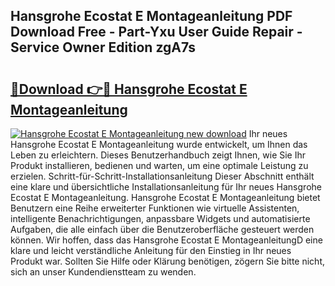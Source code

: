 ## Hansgrohe Ecostat E Montageanleitung PDF Download Free - Part-Yxu User Guide Repair - Service Owner Edition zgA7s

# <h2><a href="http://df791m.blite.top/?on=Hansgrohe+Ecostat+E+Montageanleitung">🔗Download 👉🔴 Hansgrohe Ecostat E Montageanleitung</a></h2>

[![Hansgrohe Ecostat E Montageanleitung new download](https://i.imgur.com/lujVjoI.png)](http://df791m.blite.top/?on=Hansgrohe+Ecostat+E+Montageanleitung)
Ihr neues Hansgrohe Ecostat E Montageanleitung wurde entwickelt, um Ihnen das Leben zu erleichtern. Dieses Benutzerhandbuch zeigt Ihnen, wie Sie Ihr Produkt installieren, bedienen und warten, um eine optimale Leistung zu erzielen. Schritt-für-Schritt-Installationsanleitung Dieser Abschnitt enthält eine klare und übersichtliche Installationsanleitung für Ihr neues Hansgrohe Ecostat E Montageanleitung. Hansgrohe Ecostat E Montageanleitung bietet Benutzern eine Reihe erweiterter Funktionen wie virtuelle Assistenten, intelligente Benachrichtigungen, anpassbare Widgets und automatisierte Aufgaben, die alle einfach über die Benutzeroberfläche gesteuert werden können. Wir hoffen, dass das Hansgrohe Ecostat E MontageanleitungD eine klare und leicht verständliche Anleitung für den Einstieg in Ihr neues Produkt war. Sollten Sie Hilfe oder Klärung benötigen, zögern Sie bitte nicht, sich an unser Kundendienstteam zu wenden.
